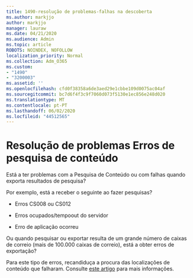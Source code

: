 ```yaml
---
title: 1490-resolução de problemas-falhas na descoberta
ms.author: markjjo
author: markjjo
manager: lauraw
ms.date: 04/21/2020
ms.audience: Admin
ms.topic: article
ROBOTS: NOINDEX, NOFOLLOW
localization_priority: Normal
ms.collection: Adm_O365
ms.custom:
- "1490"
- "3200003"
ms.assetid: ''
ms.openlocfilehash: cfd0f38358a6de3aed29e1cbbe109d0075ac04af
ms.sourcegitcommit: bc7d6f4f3c9f7060d073f5130e1ec856e248d020
ms.translationtype: MT
ms.contentlocale: pt-PT
ms.lasthandoff: 06/02/2020
ms.locfileid: "44512565"
---
```

# <a name="troubleshoot-content-search-errors"></a>Resolução de problemas Erros de pesquisa de conteúdo

Está a ter problemas com a Pesquisa de Conteúdo ou com falhas quando exporta resultados de pesquisa?

Por exemplo, está a receber o seguinte ao fazer pesquisas?

- Erros CS008 ou CS012

- Erros ocupados/tempoout do servidor

- Erro de aplicação ocorreu

Ou quando pesquisar ou exportar resulta de um grande número de caixas de correio (mais de 100.000 caixas de correio), está a obter erros de exportação?

Para este tipo de erros, recandiduça a procura das localizações de conteúdo que falharam. Consulte [este artigo](https://docs.microsoft.com/microsoft-365/compliance/retry-failed-content-search) para mais informações.

